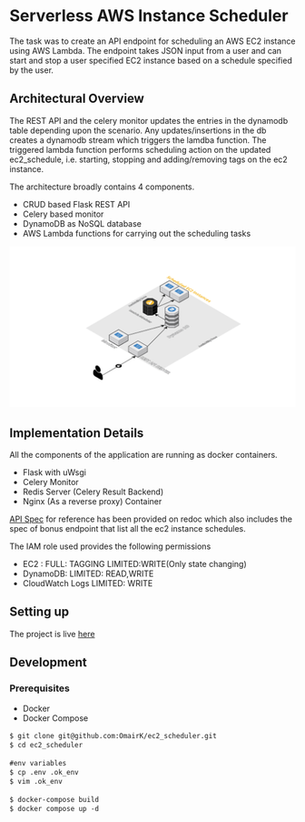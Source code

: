 # Serverless AWS Instance Scheduler
The task was to create an API endpoint for scheduling an AWS EC2 instance using AWS Lambda. The endpoint takes JSON input from a user and can start and stop a user specified EC2 instance based on a schedule specified by the user.

## Architectural Overview

The REST API and the celery monitor updates the entries in the dynamodb table depending upon the scenario. Any updates/insertions in the db creates a dynamodb stream which triggers the lamdba function. The triggered lambda function performs scheduling action on the updated ec2_schedule, i.e. starting, stopping and adding/removing tags on the ec2 instance.

The architecture broadly contains 4 components.
 * CRUD based Flask REST API
 * Celery based monitor
 * DynamoDB as NoSQL database
 * AWS Lambda functions for carrying out the scheduling tasks
 
 ![image info](./misc/arch.png)
 
## Implementation Details
All the components of the application are running as docker containers.
  - Flask with uWsgi
  - Celery Monitor
  - Redis Server (Celery Result Backend)
  - Nginx (As a reverse proxy) Container
    
[API Spec](https://redocly.github.io/redoc/?url=https://raw.githubusercontent.com/OmairK/ec2_scheduler/master/misc/apispec_1.json) for reference has been provided on redoc which also includes the spec of bonus endpoint that list all the ec2 instance schedules.

    
The IAM role used provides the following permissions
 - EC2 : FULL: TAGGING LIMITED:WRITE(Only state changing)
 - DynamoDB: LIMITED: READ,WRITE
 - CloudWatch Logs LIMITED: WRITE
 
## Setting up
 
 The project is live [here](http:/13.233.126.219)

## Development
### Prerequisites
 - Docker
 - Docker Compose
```
$ git clone git@github.com:OmairK/ec2_scheduler.git
$ cd ec2_scheduler

#env variables
$ cp .env .ok_env
$ vim .ok_env

$ docker-compose build
$ docker compose up -d

```
